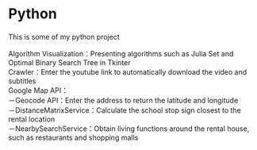 # Python
This is some of my python project　　

Algorithm Visualization：Presenting algorithms such as Julia Set and Optimal Binary Search Tree in Tkinter  
Crawler：Enter the youtube link to automatically download the video and subtitles  
Google Map API：  
    －Geocode API：Enter the address to return the latitude and longitude  
    －DistanceMatrixService：Calculate the school stop sign closest to the rental location  
    －NearbySearchService：Obtain living functions around the rental house, such as restaurants and shopping malls  
    

